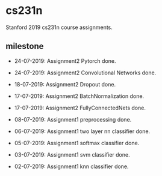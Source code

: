 # cs231n
Stanford 2019 cs231n course assignments.

## milestone

- 24-07-2019: Assignment2 Pytorch done.

- 24-07-2019: Assignment2 Convolutional Networks done.

- 18-07-2019: Assignment2 Dropout done.

- 17-07-2019: Assignment2 BatchNormalization done.

- 17-07-2019: Assignment2 FullyConnectedNets done.

- 08-07-2019: Assignment1 preprocessing done. 

- 06-07-2019: Assignment1 two layer nn classifier done. 

- 05-07-2019: Assignment1 softmax classifier done. 

- 03-07-2019: Assignment1 svm classifier done.

- 02-07-2019: Assignment1 knn classifier done.
